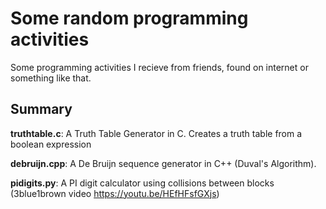 # Some random programming activities
Some programming activities I recieve from friends, found on internet or something like that.

## Summary
**truthtable.c**: A Truth Table Generator in C. Creates a truth table from a boolean expression

**debruijn.cpp**: A De Bruijn sequence generator in C++ (Duval's Algorithm).

**pidigits.py**: A PI digit calculator using collisions between blocks (3blue1brown video https://youtu.be/HEfHFsfGXjs)

